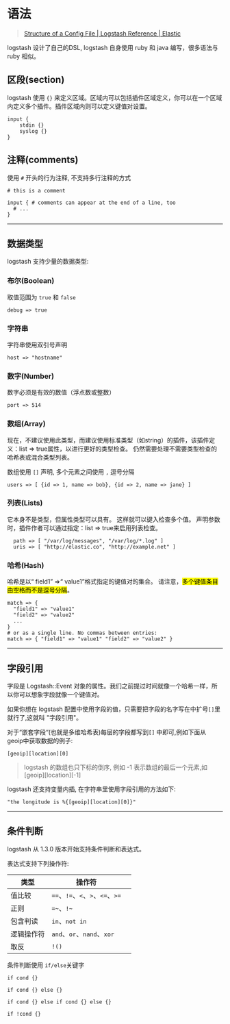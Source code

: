 # 语法

> [Structure of a Config File | Logstash Reference | Elastic](https://www.elastic.co/guide/en/logstash/current/configuration-file-structure.html)

logstash 设计了自己的DSL, logstash 自身使用 ruby 和 java 编写，很多语法与 ruby 相似。



## 区段(section)

logstash 使用 `{}` 来定义区域。区域内可以包括插件区域定义，你可以在一个区域内定义多个插件。插件区域内则可以定义键值对设置。

```logstash
input {
    stdin {}
    syslog {}
}
```

## 注释(comments)

使用 `#` 开头的行为注释, 不支持多行注释的方式

```logstash
# this is a comment

input { # comments can appear at the end of a line, too
  # ...
}
```



---

## 数据类型

logstash 支持少量的数据类型:

### 布尔(Boolean)

取值范围为 `true` 和 `false`

```logstash
debug => true
```

### 字符串

字符串使用双引号声明

```logstash
host => "hostname"
```

### 数字(Number)

数字必须是有效的数值（浮点数或整数）

```logstash
port => 514
```

### 数组(Array)

现在，不建议使用此类型，而建议使用标准类型（如string）的插件，该插件定义：list => true属性，以进行更好的类型检查。 仍然需要处理不需要类型检查的哈希表或混合类型列表。

数组使用 `[]` 声明, 多个元素之间使用 `,` 逗号分隔

```logstash
users => [ {id => 1, name => bob}, {id => 2, name => jane} ]
```

### 列表(Lists)

它本身不是类型，但属性类型可以具有。 这样就可以键入检查多个值。 声明参数时，插件作者可以通过指定：list => true来启用列表检查。

```logstash
  path => [ "/var/log/messages", "/var/log/*.log" ]
  uris => [ "http://elastic.co", "http://example.net" ]
```



### 哈希(Hash)

哈希是以“ field1” =>“ value1”格式指定的键值对的集合。 请注意，<mark>多个键值条目由空格而不是逗号分隔</mark>。

```logstash
match => {
  "field1" => "value1"
  "field2" => "value2"
  ...
}
# or as a single line. No commas between entries:
match => { "field1" => "value1" "field2" => "value2" }
```

---

## 字段引用

字段是 Logstash::Event 对象的属性。我们之前提过时间就像一个哈希一样，所以你可以想象字段就像一个键值对。

如果你想在 logstash 配置中使用字段的值，只需要把字段的名字写在中扩号`[]`里就行了,这就叫 "字段引用"。

对于“嵌套字段“(也就是多维哈希表)每层的字段都写到`[]` 中即可,例如下面从 geoip中获取数据的例子:

```logstash
[geoip][location][0]
```

> logstash 的数组也只下标的倒序, 例如 -1 表示数组的最后一个元素,如 [geoip][location][-1]

logstash 还支持变量内插, 在字符串里使用字段引用的方法如下:

```logstash
"the longitude is %{[geoip][location][0]}"
```

---

## 条件判断

logstash 从 1.3.0 版本开始支持条件判断和表达式。

表达式支持下列操作符:

| 类型    | 操作符                         |     |
| ----- | --------------------------- | --- |
| 值比较   | `==`、`!=`、`<`、`>`、`<=`、`>=` |     |
| 正则    | `=~`、`!~`                   |     |
| 包含判读  | `in`、`not in`               |     |
| 逻辑操作符 | `and`、`or`、`nand`、`xor`     |     |
| 取反    | `!()`                       |     |

条件判断使用 `if/else`关键字

```logstash
if cond {}

if cond {} else {}

if cond {} else if cond {} else {}

if !cond {}
```


